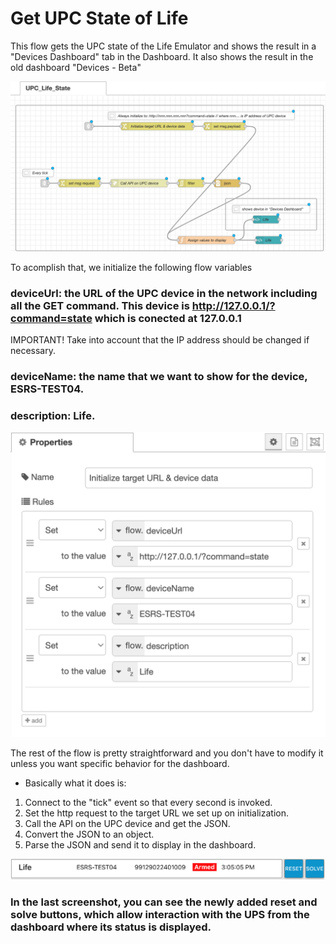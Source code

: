 # Get UPC State of Life

This flow gets the UPC state of the Life Emulator and shows the result in a "Devices Dashboard" tab in the Dashboard. 
It also shows the result in the old dashboard "Devices - Beta"

![Get UPC State Life](https://github.com/gabrielcor/node-redescape-EscapeRoomSupplier/blob/develop_Rodrigo/Documentation/screenshots/getLife0.png)


To acomplish that, we initialize the following flow variables
### deviceUrl: the URL of the UPC device in the network including all the GET command. This device is http://127.0.0.1/?command=state which is conected at 127.0.0.1

IMPORTANT! Take into account that the IP address should be changed if necessary.

###  deviceName: the name that we want to show for the device, ESRS-TEST04.

###  description: Life.

![Initialize target URL & device data flow properties](https://github.com/gabrielcor/node-redescape-EscapeRoomSupplier/blob/develop_Rodrigo/Documentation/screenshots/getLife1.png)


The rest of the flow is pretty straightforward and you don't have to modify it unless you want specific behavior for the dashboard.

* Basically what it does is:

1) Connect to the "tick" event so that every second is invoked.
2) Set the http request to the target URL we set up on initialization.
3) Call the API on the UPC device and get the JSON.
4) Convert the JSON to an object.
5) Parse the JSON and send it to display in the dashboard.


![View on dashboard](https://github.com/gabrielcor/node-redescape-EscapeRoomSupplier/blob/develop_Rodrigo/Documentation/screenshots/getLife2.png)

### In the last screenshot, you can see the newly added reset and solve buttons, which allow interaction with the UPS from the dashboard where its status is displayed.